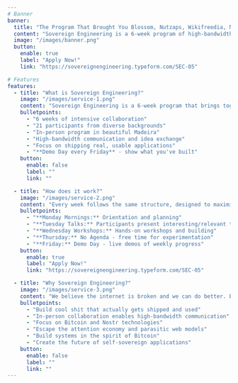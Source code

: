 ```yaml
---
# Banner
banner:
  title: "The Program That Brought You Blossom, Nutzaps, Wikifreedia, Nsite, Tollgate, Zapstore, and More"
  content: "Sovereign Engineering is a 6-week program of high-bandwidth ideation, experimentation, mentorship, dialog, cross-pollination and discussions on how to build kickass applications and services for a self-sovereign future. "
  image: "/images/banner.png"
  button:
    enable: true
    label: "Apply Now!"
    link: "https://sovereignengineering.typeform.com/SEC-05"

# Features
features:
  - title: "What is Sovereign Engineering?"
    image: "/images/service-1.png"
    content: "Sovereign Engineering is a 6-week program that brings together 21 participants in Madeira for in-person collaboration, ideation, and building."
    bulletpoints:
      - "6 weeks of intensive collaboration"
      - "21 participants from diverse backgrounds"
      - "In-person program in beautiful Madeira"
      - "High-bandwidth communication and idea exchange"
      - "Focus on shipping real, usable applications"
      - "**Demo Day every Friday** - show what you've built"
    button:
      enable: false
      label: ""
      link: ""

  - title: "How does it work?"
    image: "/images/service-2.png"
    content: "Every week follows the same structure, designed to maximize creativity, collaboration, and shipping real projects."
    bulletpoints:
      - "**Monday Mornings:** Orientation and planning"
      - "**Tuesday Talks:** Participants present interesting/relevant topics"
      - "**Wednesday Workshops:** Hands-on workshops and building"
      - "**Thursday:** No Agenda - free time for experimentation"
      - "**Friday:** Demo Day - live demos of weekly progress"
    button:
      enable: true
      label: "Apply Now!"
      link: "https://sovereignengineering.typeform.com/SEC-05"

  - title: "Why Sovereign Engineering?"
    image: "/images/service-3.png"
    content: "We believe the internet is broken and we can do better. Bitcoin and Nostr have crucial roles in fixing the Web and building a self-sovereign future."
    bulletpoints:
      - "Build cool shit that actually gets shipped and used"
      - "In-person collaboration enables high-bandwidth communication"
      - "Focus on Bitcoin and Nostr technologies"
      - "Escape the attention economy and parasitic web models"
      - "Build systems in the spirit of Bitcoin"
      - "Create the future of self-sovereign applications"
    button:
      enable: false
      label: ""
      link: ""
---
```

